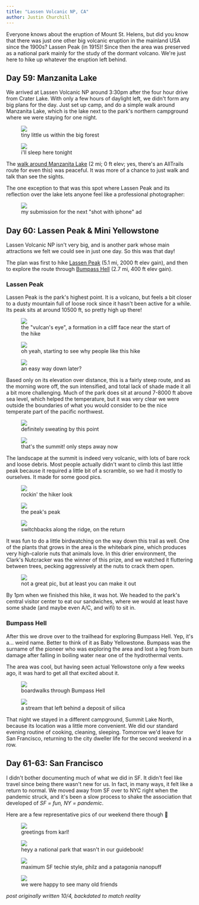 ```yaml
---
title: "Lassen Volcanic NP, CA"
author: Justin Churchill
---
```

Everyone knows about the eruption of Mount St. Helens, but did you know that there was just one other big volcanic eruption in the mainland USA since the 1900s? Lassen Peak (in 1915)! Since then the area was preserved as a national park mainly for the study of the dormant volcano. We're just here to hike up whatever the eruption left behind.
<!--end_excerpt-->

## Day 59: Manzanita Lake
<!-- 8/18 -->

We arrived at Lassen Volcanic NP around 3:30pm after the four hour drive from Crater Lake. With only a few hours of daylight left, we didn't form any big plans for the day. Just set up camp, and do a simple walk around Manzanita Lake, which is the lake next to the park's northern campground where we were staying for one night.

<!-- manzanita lake campground at lassen -->
<figure>
    <img src="https://lh3.googleusercontent.com/pw/AL9nZEV4ta1QVkWrTYB770LrKy_eSLMsp4gfv7wJdrDgdE24rxXMuZRvgSYHQHf1voiuc5zZhn9vICqOGxvupTMH_BDaaiI4hxUnyfGdRkG4tBYPHBPmL07u_tCw_i1K9t54qF43HKAT7wmG_xYscHPKBSRJtA=w1900-h1424-no?authuser=0">
    <figcaption>tiny little us within the big forest</figcaption>
</figure>

<!-- me on log at campground -->
<figure>
    <img src="https://lh3.googleusercontent.com/pw/AL9nZEWQz_4QanPAMv1c7WkZ5l4l_GI8eqE-cCaLCc-aylzdk-6uib_GIeX9C681YrF3KujUkk6c--LJpnJaw2MH7cwvz9co4jrDkMNkcydXeC8lZED3ROEkJMVGaYRNdFUM-VQ-L2SgPBHHQld13nk-xZrhZQ=w1900-h1424-no?authuser=0">
    <figcaption>i'll sleep here tonight</figcaption>
</figure>

The [walk around Manzanita Lake](https://www.alltrails.com/explore/trail/us/california/manzanita-lake-loop) (2 mi; 0 ft elev; yes, there's an AllTrails route for even this) was peaceful. It was more of a chance to just walk and talk than see the sights.

The one exception to that was this spot where Lassen Peak and its reflection over the lake lets anyone feel like a professional photographer:

<!-- reflection of lassen peak over manzanita lake -->
<figure>
    <img src="https://lh3.googleusercontent.com/pw/AL9nZEU07IuEdLCrCIy730jxzKj1bQjNysfEY3U6s6CcUeTWbsVBruQLJqKPAzAkRSdBB3OyfF_qADZy8eRMVkE9QZ0VfBODdnXK_gFuzPoG2VxugN-dXNJvwr6mMCjsuzcYvevRWPyO8bJUWlYkgxN0rXBzbg=w1900-h1424-no?authuser=0">
    <figcaption>my submission for the next "shot with iphone" ad</figcaption>
</figure>

## Day 60: Lassen Peak & Mini Yellowstone
<!-- 8/19 -->

Lassen Volcanic NP isn't very big, and is another park whose main attractions we felt we could see in just one day. So this was that day!

The plan was first to hike [Lassen Peak](https://www.alltrails.com/explore/trail/us/california/lassen-peak) (5.1 mi, 2000 ft elev gain), and then to explore the route through [Bumpass Hell](https://www.alltrails.com/explore/trail/us/california/bumpass-hell) (2.7 mi, 400 ft elev gain).

### Lassen Peak

Lassen Peak is the park's highest point. It is a volcano, but feels a bit closer to a dusty mountain full of loose rock since it hasn't been active for a while. Its peak sits at around 10500 ft, so pretty high up there!

<!-- vulcan's eye -->
<figure>
    <img src="https://lh3.googleusercontent.com/pw/AL9nZEXeC7_8-SpRW_xJ2iewhUdRdOIpQudMBhJG1LOXPZ4Y0jLCeSQQp_ohDST6sw1EZ6e5QP5EYYBDJn-3BjBgpmm7aoAazCU5dkujPgL8Tm3_dfSYbwZvtOSMjTqDH6zQh4dxLAdsQpwHkNWd_s42uvUcKQ=w1900-h1424-no?authuser=0">
    <figcaption>the "vulcan's eye", a formation in a cliff face near the start of the hike</figcaption>
</figure>

<!-- first viewpoint on the way up to lassen peak -->
<figure>
    <img src="https://lh3.googleusercontent.com/pw/AL9nZEXaNci3AAdgmMKdT4CUrtOMbK8jZXELTH3mGB1I6gE4JVeuLTMx1malpZZdtVvPjoAuJHzxPoq9ojKhlnVwFZlwB3t-xM-Z4NWZA9c865rw1yP9hMfHGihYSjA_g9bXog4cTi47z-mJCRYyw7Io2BS4-w=w1900-h1424-no?authuser=0">
    <figcaption>oh yeah, starting to see why people like this hike</figcaption>
</figure>

<!-- judy with stairs and steep slope up to lassen peak -->
<figure>
    <img src="https://lh3.googleusercontent.com/pw/AL9nZEUqs5dtRdwXK2eaD3C23zmNwYMhNUeEOujjNb9P3-hjcf8_adcuwcpYAgywPgDPgkzbwAA6EKMVF3h16buwFG4lu5_ZdqpoOB5C2oZxcJl3hfXVaL2jAiOLwD--FiO14BsfqdSxiEA6Ty4MtctSPZNZ3A=w1900-h1424-no?authuser=0">
    <figcaption>an easy way down later?</figcaption>
</figure>

Based only on its elevation over distance, this is a fairly steep route, and as the morning wore off, the sun intensified, and total lack of shade made it all a bit more challenging. Much of the park does sit at around 7-8000 ft above sea level, which helped the temperature, but it was very clear we were outside the boundaries of what you would consider to be the nice temperate part of the pacific northwest.

<!-- judy coming up the path with nice view behind -->
<figure>
    <img src="https://lh3.googleusercontent.com/pw/AL9nZEXjBvldV_K1Zs9KCcxLjhTS98592wr6IJ_XzsYoYTiqbvY_K6BLxQt90gjLoGIo6gcMOyFAiI4rf5EvzrVUYqakihC5t4drxo_S_Sqqfd4FWOeZLg5Py-Rgev-NDKq1HLEWjXkQEL7zqHkCYCtsRM1OgA=w1900-h1424-no?authuser=0">
    <figcaption>definitely sweating by this point</figcaption>
</figure>

<!-- false summit with view of actual summit, snow in between -->
<figure>
    <img src="https://lh3.googleusercontent.com/pw/AL9nZEVmodCrSwFRH-ZI3taiPzMfutaK_v45XSJmz96rNxm4HlA7r_oowORA8wTlfMajNOcED6JRjqcM3OpDN6Nmlt1qjHSslKhGEdeeb4SzNGVIY4wXWhcm0FFBw6XDS6K_VNIa-utU2uwM399SDwZKeWXaOQ=w1900-h1424-no?authuser=0">
    <figcaption>that's the summit! only steps away now</figcaption>
</figure>

The landscape at the summit is indeed very volcanic, with lots of bare rock and loose debris. Most people actually didn't want to climb this last little peak because it required a little bit of a scramble, so we had it mostly to ourselves. It made for some good pics.

<!-- judy looking smooth at the peak -->
<figure>
    <img src="https://lh3.googleusercontent.com/pw/AL9nZEW4iP0MiPRem2gE0hCtgEycjo2SpD3Q5JdTeJwPZvZyrM9Cm7mgIzKQu2e6jZp-35GPuBi6uIP5HgjFCTxIz3AX4y-pJ75VQ_5uBOZ-eWMGziW72aLfA8ddsfB7TTu4qbz6xTZMJYc-rVJlPIqPGhZSnA=w1900-h1424-no?authuser=0">
    <figcaption>rockin' the hiker look</figcaption>
</figure>

<!-- me on top of highest rock on the peak -->
<figure>
    <img src="https://lh3.googleusercontent.com/pw/AL9nZEWDhUmYvhdyIdmK4Tmma5bqXot21pYANxaQ65bPUjQWcgVrnGQjhrRePddqxJTRApuwcdxk4ZLVwu0l8r0vhgsHlJqdkC-jVf-mHnu97VzAMwHZ_AQYnUX93pjSGsTXv8DbijRRxYn-lNpYPc2dJPdcjA=w1900-h1424-no?authuser=0">
    <figcaption>the peak's peak</figcaption>
</figure>

<!-- two small hikers in foreground looking downwards along trail -->
<figure>
    <img src="https://lh3.googleusercontent.com/pw/AL9nZEWS8YFJgVQz3E691dMR3YgzMO4mmEy8sSbHWyK7gKa1fFInOjGTfJX0HxM4UTEYXevWRkxqJN9A2yGRvMyG0omASL7VWEQbYslQEc_mqM-LvshveyfPECtG42hJ7PDEEZ5QAzkoWiDC3NtHSwuh-2jeIw=w1900-h1424-no?authuser=0">
    <figcaption>switchbacks along the ridge, on the return</figcaption>
</figure>

It was fun to do a little birdwatching on the way down this trail as well. One of the plants that grows in the area is the whitebark pine, which produces very high-calorie nuts that animals love. In this drier environment, the Clark's Nutcracker was the winner of this prize, and we watched it fluttering between trees, pecking aggressively at the nuts to crack them open.

<!-- clark's nutcracker -->
<figure>
    <img src="https://lh3.googleusercontent.com/pw/AL9nZEUWglJAzxIgUYW1gHZfc2ie7V7CrUXFC3VpiE0yvV9s1P7ngEQeZ942lJf0nB-OIurWoMeZRm4LwiY7ESZYxdmRuWmErpiMsucXTRK_4H1BMR0aD0uokuY4o2IA0e22jJHLmaiUICWBC3UCAb0Vv83Fuw=w2036-h1424-no?authuser=0">
    <figcaption>not a great pic, but at least you can make it out</figcaption>
</figure>

By 1pm when we finished this hike, it was hot. We headed to the park's central visitor center to eat our sandwiches, where we would at least have some shade (and maybe even A/C, and wifi) to sit in.

### Bumpass Hell

After this we drove over to the trailhead for exploring Bumpass Hell. Yep, it's a... weird name. Better to think of it as Baby Yellowstone. Bumpass was the surname of the pioneer who was exploring the area and lost a leg from burn damage after falling in boiling water near one of the hydrothermal vents.

The area was cool, but having seen actual Yellowstone only a few weeks ago, it was hard to get all that excited about it.

<!-- view from afar of bumpass hell -->
<figure>
    <img src="https://lh3.googleusercontent.com/pw/AL9nZEXt7qdZX2H_MRbYXnZKqXcZqvkew7BJwtVdAVVQAF_LFU9lfwcefQ4plQWuw-EnRodmvqzN6GY3vUC6-QveYGw9smBwCVRWMbiETnfic607KqE3U7O1JdaDkn92oLMabIof-2yD0F6SIyqgFel-PaczDw=w1068-h1424-no?authuser=0">
    <figcaption>boardwalks through Bumpass Hell</figcaption>
</figure>

<!-- flowing silica river -->
<figure>
    <img src="https://lh3.googleusercontent.com/pw/AL9nZEULGHFuDSjIWs5LS25_SaxskHGC1Vr5mz6tWXYbtg8qG3jzgZCj3zG-h39zW5LsP5ngszDzfXnh1jIjwuSXxBq4uh4gw7cpTe-igV6P_sIPO2_ecHtsr3DgSlsW_gjs9HQNgtU2ksqBFdwM2jNDValfIQ=w1068-h1424-no?authuser=0">
    <figcaption>a stream that left behind a deposit of silica</figcaption>
</figure>

That night we stayed in a different campground, Summit Lake North, because its location was a little more convenient. We did our standard evening routine of cooking, cleaning, sleeping. Tomorrow we'd leave for San Francisco, returning to the city dweller life for the second weekend in a row.

## Day 61-63: San Francisco
<!-- 8/20 - 8/22 -->

I didn't bother documenting much of what we did in SF. It didn't feel like travel since being there wasn't new for us. In fact, in many ways, it felt like a return to normal. We moved away from SF over to NYC right when the pandemic struck, and it's been a slow process to shake the association that developed of _SF = fun, NY = pandemic_.

Here are a few representative pics of our weekend there though 🙂

<!-- golden gate bridge shrouded in fog -->
<figure>
    <img src="https://lh3.googleusercontent.com/pw/AL9nZEVnuPkf2j7YolR4ZekVTrxxbLIJCqz_guB4Wmb_lbIXMSy-REdKE8KdFASTRQLHud3eZVJ8m-RcYhIUUw6x3GmOaoonk5nGbXTKAVmWvf9WAxa0w1OZEN1Jks2aaWDnemcR-6iTjzQjkw6VG4jW3BhC7A=w1900-h1424-no?authuser=0">
    <figcaption>greetings from karl!</figcaption>
</figure>

<!-- salesforce park with national park style sign -->
<figure>
    <img src="https://lh3.googleusercontent.com/pw/AL9nZEV81xI9ZRAJ-xmh1saciJ80GNGeycYwaiDlj-rW5b5GwM5TtBzWQ3So-iVpLgJWG3PpGhyuQhid_f9RH2Q0trWMn5uF4U3KcYA3ryuJPOaEpn_yHKWZN4PDiGxR6xzk_LlYe_QZUNSpvqZ9ZeWG2vinow=w1068-h1424-no?authuser=0">
    <figcaption>heyy a national park that wasn't in our guidebook!</figcaption>
</figure>

<!-- judy posing next to flowers in SF park -->
<figure>
    <img src="https://lh3.googleusercontent.com/pw/AL9nZEW8jJ-919-1oXqUvlKXPLk-3230JwAoR5qapejv2mCuVs1YRKTCeyQyHyPHwhrwjC2p6uHLv5NYRd60k0VkyuDZDMoJsd5ujexf2qPO2V0dJV9MbRZETyTJV9o8IVBKyaHXeWO98Ctd8TyE35PQRmea8g=w1068-h1424-no?authuser=0">
    <figcaption>maximum SF techie style, philz and a patagonia nanopuff</figcaption>
</figure>

<!-- dogs, nala and pippin -->
<figure>
    <img src="https://lh3.googleusercontent.com/pw/AL9nZEVyJDREeuLxXdAEF0EUhnu7WOTAWi_7kbGB5_qHmsu-2RuRUogFyb5nWSAKqfPVks7S8uMsoNCvYmmto_VwzVs4WOJiiqtIKozKgyxY4W1-jjgMOtzFNtaIXoJHtPN_z5xLAVt322IhkA17m-ty9fEtPw=w1068-h1424-no?authuser=0">
    <figcaption>we were happy to see many old friends</figcaption>
</figure>


_post originally written 10/4, backdated to match reality_
